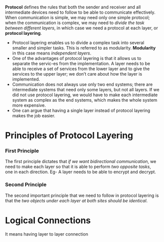 **Protocol** defines the rules that both the sender and receiver and all intermediate devices need to follow to be able to communicate effectively. 
When communication is simple, we may need only one simple protocol; when the communication is complex, we may need to *divide the task between different layers*, in which case we need a protocol at each layer, or **protocol layering**.

- Protocol layering enables us to divide a complex task into several smaller and simpler tasks.  This is referred to as modularity. **Modularity** in this case means *independent layers*.
- One of the advantages of protocol layering is that it allows us to separate the servic-es from the implementation. A layer needs to be able to receive a set of services from the lower layer and to give the services to the upper layer; we don’t care about how the layer is implemented.
- Communication does not always use only two end systems; there are intermediate systems that need only some layers, but not all layers. If we did not use protocol layering, we would have to make each intermediate system as complex as the end systems, which makes the whole system more expensive.
- One can argue that having a single layer instead of protocol layering makes the job easier. 

# Principles of Protocol Layering
### First Principle
The first principle dictates that *if we want bidirectional communication*, we need to make each layer so that it is able to perform *two opposite tasks*, one in each direction.
Eg- A layer needs to be able to encrypt and decrypt.
### Second Principle
The second important principle that we need to follow in protocol layering is that the *two objects under each layer at both sites should be identical*.

# Logical Connections
It means having layer to layer connection